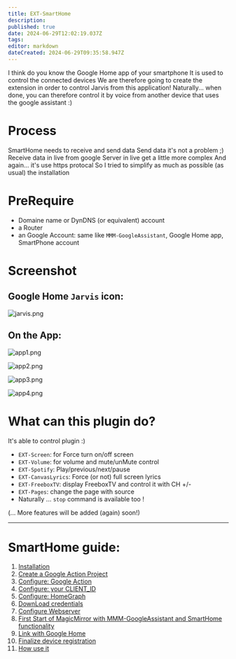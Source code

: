 ```yaml
---
title: EXT-SmartHome
description: 
published: true
date: 2024-06-29T12:02:19.037Z
tags: 
editor: markdown
dateCreated: 2024-06-29T09:35:58.947Z
---
```


I think do you know the Google Home app of your smartphone
It is used to control the connected devices
We are therefore going to create the extension in order to control Jarvis from this application!
Naturally... when done, you can therefore control it by voice from another device that uses the google assistant :)

# Process
SmartHome needs to receive and send data
Send data it's not a problem ;)
Receive data in live from google Server in live get a little more complex
And again... it's use https protocal
So I tried to simplify as much as possible (as usual) the installation

# PreRequire

* Domaine name  or DynDNS (or equivalent) account
* a Router
* an Google Account: same like `MMM-GoogleAssistant`, Google Home app, SmartPhone account

# Screenshot
## Google Home `Jarvis` icon:
![jarvis.png](/resources/smarthome/jarvis.png)

## On the App:
![app1.png](/resources/smarthome/app1.png)

![app2.png](/resources/smarthome/app2.png)

![app3.png](/resources/smarthome/app3.png)

![app4.png](/resources/smarthome/app4.png)

# What can this plugin do?

It's able to control plugin :)

* `EXT-Screen`: for Force turn on/off screen
* `EXT-Volume`: for volume and mute/unMute control
* `EXT-Spotify`: Play/previous/next/pause
* `EXT-CanvasLyrics`: Force (or not) full screen lyrics
* `EXT-FreeboxTV`: display FreeboxTV and control it with CH +/-
* `EXT-Pages`: change the page with source
* Naturally ... `stop` command is available too !

(... More features will be added (again) soon!)

---

# SmartHome guide:

1. [Installation](/EXT-SmartHome/Installation)
2. [Create a Google Action Project](/EXT-SmartHome/ActionNewProject)
3. [Configure: Google Action](/EXT-SmartHome/SmartHomeActions)
4. [Configure: your CLIENT_ID](/EXT-SmartHome/SmartHome/CLIENT_ID)
5. [Configure: HomeGraph](/MMM-GoogleAssistant/SmartHome/HomeGraph)
6. [DownLoad credentials](/MMM-GoogleAssistant/SmartHome/DownloadCredentials)
7. [Configure Webserver](/MMM-GoogleAssistant/SmartHome/webserver)
8. [First Start of MagicMirror with MMM-GoogleAssistant and SmartHome functionality](/MMM-GoogleAssistant/SmartHome/FirstStart)
9. [Link with Google Home](/MMM-GoogleAssistant/SmartHome/GoogleHomeLink)
10. [Finalize device registration](/MMM-GoogleAssistant/SmartHome/GoogleAssistantLink)
11. [How use it](/MMM-GoogleAssistant/SmartHome/Using)